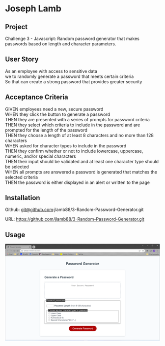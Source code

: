 # Joseph Lamb


## Project
Challenge 3 - Javascript:
Random password generator that makes passwords based on length and character parameters.

## User Story
As an employee with access to sensitive data<br>
we to randomly generate a password that meets certain criteria<br>
So that can create a strong password that provides greater security<br>

## Acceptance Criteria
GIVEN employees need a new, secure password<br>
WHEN they click the button to generate a password<br>
THEN they are presented with a series of prompts for password criteria<br>
THEN they select which criteria to include in the password and are prompted for the length of the password<br>
THEN they choose a length of at least 8 characters and no more than 128 characters<br>
WHEN asked for character types to include in the password<br>
THEN they confirm whether or not to include lowercase, uppercase, numeric, and/or special characters<br>
THEN their input should be validated and at least one character type should be selected<br>
WHEN all prompts are answered a password is generated that matches the selected criteria<br>
THEN the password is either displayed in an alert or written to the page<br>

## Installation
Github: git@github.com:jlamb88/3-Random-Password-Generator.git

URL: https://github.com/jlamb88/3-Random-Password-Generator.git

## Usage

![alt text](assets/screenshot.png)

